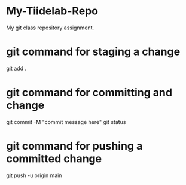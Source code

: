 # My-Tiidelab-Repo
My git class repository assignment.

# git command for staging a change
git add .

# git command for committing and change
git commit -M "commit message here"
git status

# git command for pushing a committed change
git push -u origin main 



